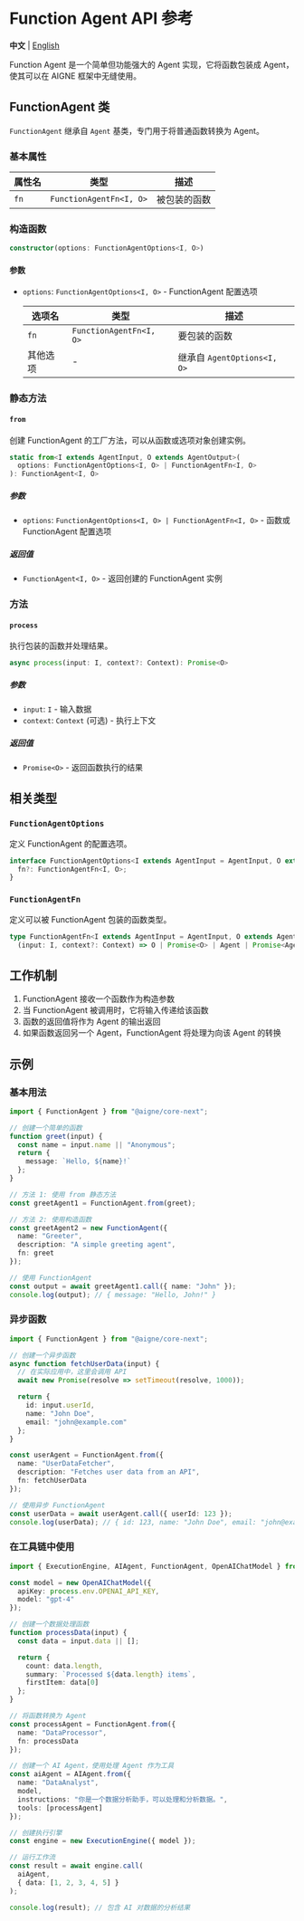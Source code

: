 # Function Agent API 参考

**中文** | [English](./function-agent-api.md)

Function Agent 是一个简单但功能强大的 Agent 实现，它将函数包装成 Agent，使其可以在 AIGNE 框架中无缝使用。

## FunctionAgent 类

`FunctionAgent` 继承自 `Agent` 基类，专门用于将普通函数转换为 Agent。

### 基本属性

| 属性名 | 类型 | 描述 |
|-------|------|------|
| `fn` | `FunctionAgentFn<I, O>` | 被包装的函数 |

### 构造函数

```typescript
constructor(options: FunctionAgentOptions<I, O>)
```

#### 参数

- `options`: `FunctionAgentOptions<I, O>` - FunctionAgent 配置选项

  | 选项名 | 类型 | 描述 |
  |-------|------|------|
  | `fn` | `FunctionAgentFn<I, O>` | 要包装的函数 |
  | 其他选项 | - | 继承自 `AgentOptions<I, O>` |

### 静态方法

#### `from`

创建 FunctionAgent 的工厂方法，可以从函数或选项对象创建实例。

```typescript
static from<I extends AgentInput, O extends AgentOutput>(
  options: FunctionAgentOptions<I, O> | FunctionAgentFn<I, O>
): FunctionAgent<I, O>
```

##### 参数

- `options`: `FunctionAgentOptions<I, O> | FunctionAgentFn<I, O>` - 函数或 FunctionAgent 配置选项

##### 返回值

- `FunctionAgent<I, O>` - 返回创建的 FunctionAgent 实例

### 方法

#### `process`

执行包装的函数并处理结果。

```typescript
async process(input: I, context?: Context): Promise<O>
```

##### 参数

- `input`: `I` - 输入数据
- `context`: `Context` (可选) - 执行上下文

##### 返回值

- `Promise<O>` - 返回函数执行的结果

## 相关类型

### `FunctionAgentOptions`

定义 FunctionAgent 的配置选项。

```typescript
interface FunctionAgentOptions<I extends AgentInput = AgentInput, O extends AgentOutput = AgentOutput> extends AgentOptions<I, O> {
  fn?: FunctionAgentFn<I, O>;
}
```

### `FunctionAgentFn`

定义可以被 FunctionAgent 包装的函数类型。

```typescript
type FunctionAgentFn<I extends AgentInput = AgentInput, O extends AgentOutput = AgentOutput> =
  (input: I, context?: Context) => O | Promise<O> | Agent | Promise<Agent>;
```

## 工作机制

1. FunctionAgent 接收一个函数作为构造参数
2. 当 FunctionAgent 被调用时，它将输入传递给该函数
3. 函数的返回值将作为 Agent 的输出返回
4. 如果函数返回另一个 Agent，FunctionAgent 将处理为向该 Agent 的转换

## 示例

### 基本用法

```typescript
import { FunctionAgent } from "@aigne/core-next";

// 创建一个简单的函数
function greet(input) {
  const name = input.name || "Anonymous";
  return {
    message: `Hello, ${name}!`
  };
}

// 方法 1: 使用 from 静态方法
const greetAgent1 = FunctionAgent.from(greet);

// 方法 2: 使用构造函数
const greetAgent2 = new FunctionAgent({
  name: "Greeter",
  description: "A simple greeting agent",
  fn: greet
});

// 使用 FunctionAgent
const output = await greetAgent1.call({ name: "John" });
console.log(output); // { message: "Hello, John!" }
```

### 异步函数

```typescript
import { FunctionAgent } from "@aigne/core-next";

// 创建一个异步函数
async function fetchUserData(input) {
  // 在实际应用中，这里会调用 API
  await new Promise(resolve => setTimeout(resolve, 1000));

  return {
    id: input.userId,
    name: "John Doe",
    email: "john@example.com"
  };
}

const userAgent = FunctionAgent.from({
  name: "UserDataFetcher",
  description: "Fetches user data from an API",
  fn: fetchUserData
});

// 使用异步 FunctionAgent
const userData = await userAgent.call({ userId: 123 });
console.log(userData); // { id: 123, name: "John Doe", email: "john@example.com" }
```

### 在工具链中使用

```typescript
import { ExecutionEngine, AIAgent, FunctionAgent, OpenAIChatModel } from "@aigne/core-next";

const model = new OpenAIChatModel({
  apiKey: process.env.OPENAI_API_KEY,
  model: "gpt-4"
});

// 创建一个数据处理函数
function processData(input) {
  const data = input.data || [];

  return {
    count: data.length,
    summary: `Processed ${data.length} items`,
    firstItem: data[0]
  };
}

// 将函数转换为 Agent
const processAgent = FunctionAgent.from({
  name: "DataProcessor",
  fn: processData
});

// 创建一个 AI Agent，使用处理 Agent 作为工具
const aiAgent = AIAgent.from({
  name: "DataAnalyst",
  model,
  instructions: "你是一个数据分析助手，可以处理和分析数据。",
  tools: [processAgent]
});

// 创建执行引擎
const engine = new ExecutionEngine({ model });

// 运行工作流
const result = await engine.call(
  aiAgent,
  { data: [1, 2, 3, 4, 5] }
);

console.log(result); // 包含 AI 对数据的分析结果
